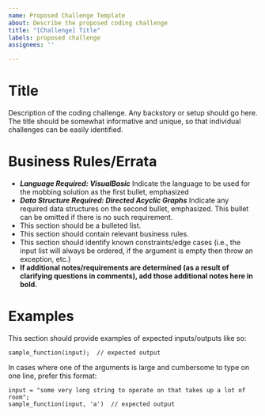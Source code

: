 ```yaml
---
name: Proposed Challenge Template
about: Describe the proposed coding challenge
title: "[Challenge] Title"
labels: proposed challenge
assignees: ''

---
```


# Title

Description of the coding challenge. Any backstory or setup should go here. The title should be somewhat informative and unique, so that individual challenges can be easily identified.

# Business Rules/Errata

- ***Language Required: VisualBasic*** Indicate the language to be used for the mobbing solution as the first bullet, emphasized
- ***Data Structure Required: Directed Acyclic Graphs*** Indicate any required data structures on the second bullet, emphasized. This bullet can be omitted if there is no such requirement.
- This section should be a bulleted list.
- This section should contain relevant business rules.
- This section should identify known constraints/edge cases (i.e., the input list will always be ordered, if the argument is empty then throw an exception, etc.)
- **If additional notes/requirements are determined (as a result of clarifying questions in comments), add those additional notes here in bold.**

# Examples

This section should provide examples of expected inputs/outputs like so:

```
sample_function(input);  // expected output
```

In cases where one of the arguments is large and cumbersome to type on one line, prefer this format:

```
input = "some very long string to operate on that takes up a lot of room";
sample_function(input, 'a')  // expected output
```
